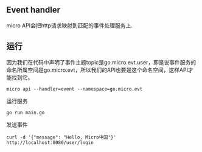 ## Event handler

micro API会把http请求映射到匹配的事件处理服务上.
## 运行

因为我们在代码中声明了事件主题topic是go.micro.evt.user，即是说事件服务的命名所属空间是go.micro.evt，所以我们的API也要是这个命名空间，这样API才能找到它。
```
micro api --handler=event --namespace=go.micro.evt
```
运行服务

```
go run main.go
```

发送事件

```
curl -d '{"message": "Hello, Micro中国"}' http://localhost:8080/user/login
```